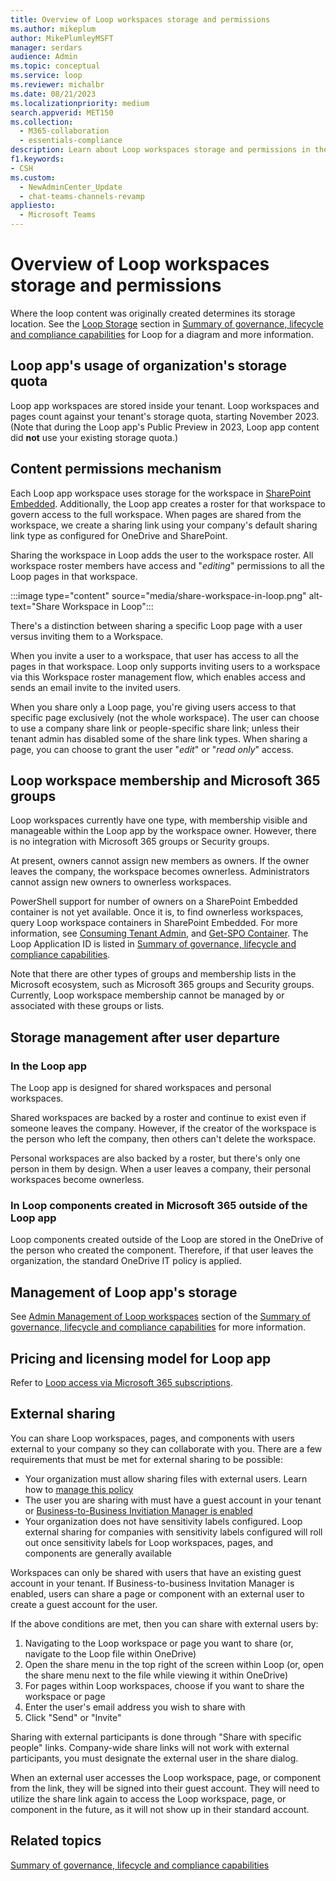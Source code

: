 ```yaml
---
title: Overview of Loop workspaces storage and permissions
ms.author: mikeplum
author: MikePlumleyMSFT
manager: serdars
audience: Admin
ms.topic: conceptual
ms.service: loop
ms.reviewer: michalbr
ms.date: 08/21/2023
ms.localizationpriority: medium
search.appverid: MET150
ms.collection: 
  - M365-collaboration
  - essentials-compliance
description: Learn about Loop workspaces storage and permissions in the Microsoft 365 ecosystem.
f1.keywords:
- CSH
ms.custom: 
  - NewAdminCenter_Update
  - chat-teams-channels-revamp
appliesto: 
  - Microsoft Teams
---
```


# Overview of Loop workspaces storage and permissions

Where the loop content was originally created determines its storage location. See the [Loop Storage](/microsoft-365/loop/loop-compliance-summary#loop-storage) section in [Summary of governance, lifecycle and compliance capabilities](/microsoft-365/loop/loop-compliance-summary) for Loop for a diagram and more information.

## Loop app's usage of organization's storage quota

Loop app workspaces are stored inside your tenant. Loop workspaces and pages count against your tenant's storage quota, starting November 2023. (Note that during the Loop app's Public Preview in 2023, Loop app content did **not** use your existing storage quota.)

## Content permissions mechanism

Each Loop app workspace uses storage for the workspace in [SharePoint Embedded](https://techcommunity.microsoft.com/t5/sharepoint-premium-blog/announcing-sharepoint-embedded-public-preview-at-espc23/ba-p/3993428). Additionally, the Loop app creates a roster for that workspace to govern access to the full workspace. When pages are shared from the workspace, we create a sharing link using your company's default sharing link type as configured for OneDrive and SharePoint.

Sharing the workspace in Loop adds the user to the workspace roster. All workspace roster members have access and "*editing*" permissions to all the Loop pages in that workspace.

:::image type="content" source="media/share-workspace-in-loop.png" alt-text="Share Workspace in Loop":::

There's a distinction between sharing a specific Loop page with a user versus inviting them to a Workspace.

When you invite a user to a workspace, that user has access to all the pages in that workspace. Loop only supports inviting users to a workspace via this Workspace roster management flow, which enables access and sends an email invite to the invited users.

When you share only a Loop page, you're giving users access to that specific page exclusively (not the whole workspace). The user can choose to use a company share link or people-specific share link; unless their tenant admin has disabled some of the share link types. When sharing a page, you can choose to grant the user "*edit*" or "*read only*" access.

## Loop workspace membership and Microsoft 365 groups

Loop workspaces currently have one type, with membership visible and manageable within the Loop app by the workspace owner. However, there is no integration with Microsoft 365 groups or Security groups.

At present, owners cannot assign new members as owners. If the owner leaves the company, the workspace becomes ownerless. Administrators cannot assign new owners to ownerless workspaces.

PowerShell support for number of owners on a SharePoint Embedded container is not yet available. Once it is, to find ownerless workspaces, query Loop workspace containers in SharePoint Embedded. For more information, see [Consuming Tenant Admin](/sharepoint/dev/embedded/concepts/admin-exp/cta), and [Get-SPO Container](/powershell/module/sharepoint-online/get-spocontainer). The Loop Application ID is listed in [Summary of governance, lifecycle and compliance capabilities](/microsoft-365/loop/loop-compliance-summary).

Note that there are other types of groups and membership lists in the Microsoft ecosystem, such as Microsoft 365 groups and Security groups. Currently, Loop workspace membership cannot be managed by or associated with these groups or lists.

## Storage management after user departure

### In the Loop app

The Loop app is designed for shared workspaces and personal workspaces.

Shared workspaces are backed by a roster and continue to exist even if someone leaves the company. However, if the creator of the workspace is the person who left the company, then others can't delete the workspace. 

Personal workspaces are also backed by a roster, but there's only one person in them by design. When a user leaves a company, their personal workspaces become ownerless.

### In Loop components created in Microsoft 365 outside of the Loop app

Loop components created outside of the Loop are stored in the OneDrive of the person who created the component. Therefore, if that user leaves the organization, the standard OneDrive IT policy is applied.

## Management of Loop app's storage

See [Admin Management of Loop workspaces](/microsoft-365/loop/loop-compliance-summary#admin-management-of-loop-workspaces) section of the [Summary of governance, lifecycle and compliance capabilities](/microsoft-365/loop/loop-compliance-summary) for more information.

## Pricing and licensing model for Loop app

Refer to [Loop access via Microsoft 365 subscriptions](https://support.microsoft.com/office/92915461-4b14-49a4-9cd4-d1c259292afa).

## External sharing

You can share Loop workspaces, pages, and components with users external to your company so they can collaborate with you. There are a few requirements that must be met for external sharing to be possible:

- Your organization must allow sharing files with external users. Learn how to [manage this policy](/sharepoint/turn-external-sharing-on-or-off#change-the-organization-level-external-sharing-setting)
- The user you are sharing with must have a guest account in your tenant or [Business-to-Business Invitiation Manager is enabled](/entra/external-id/what-is-b2b)
- Your organization does not have sensitivity labels configured. Loop external sharing for companies with sensitivity labels configured will roll out once sensitivity labels for Loop workspaces, pages, and components are generally available

Workspaces can only be shared with users that have an existing guest account in your tenant. If Business-to-business Invitation Manager is enabled, users can share a page or component with an external user to create a guest account for the user.

If the above conditions are met, then you can share with external users by:

1. Navigating to the Loop workspace or page you want to share (or, navigate to the Loop file within OneDrive)
1. Open the share menu in the top right of the screen within Loop (or, open the share menu next to the file while viewing it within OneDrive)
1. For pages within Loop workspaces, choose if you want to share the workspace or page
1. Enter the user's email address you wish to share with
1. Click "Send" or "Invite"

Sharing with external participants is done through "Share with specific people" links. Company-wide share links will not work with external participants, you must designate the external user in the share dialog.

When an external user accesses the Loop workspace, page, or component from the link, they will be signed into their guest account. They will need to utilize the share link again to access the Loop workspace, page, or component in the future, as it will not show up in their standard account.

## Related topics

[Summary of governance, lifecycle and compliance capabilities](/microsoft-365/loop/loop-compliance-summary)
